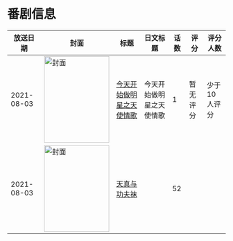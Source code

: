 # 番剧信息

|放送日期|封面|标题|日文标题|话数|评分|评分人数|
|---|---|---|---|---|---|---|
|2021-08-03|<img src="//lain.bgm.tv/pic/cover/c/8a/44/364866_bwb2H.jpg" alt="封面" style="width:150px;height:200px;object-fit:cover;">|[今天开始做明星之天使情歌](https://bangumi.tv/subject/364866)|今天开始做明星之天使情歌|1|暂无评分|少于10人评分|
|2021-08-03|<img src="//lain.bgm.tv/pic/cover/c/7c/51/413910_baPiP.jpg" alt="封面" style="width:150px;height:200px;object-fit:cover;">|[天真与功夫袜](https://bangumi.tv/subject/413910)||52|||
